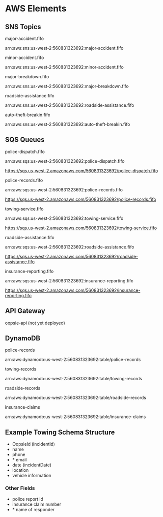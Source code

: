 # AWS Elements

## SNS Topics

major-accident.fifo

arn:aws:sns:us-west-2:560831323692:major-accident.fifo

minor-accident.fifo

arn:aws:sns:us-west-2:560831323692:minor-accident.fifo

major-breakdown.fifo

arn:aws:sns:us-west-2:560831323692:major-breakdown.fifo

roadside-assistance.fifo

arn:aws:sns:us-west-2:560831323692:roadside-assistance.fifo

auto-theft-breakin.fifo

arn:aws:sns:us-west-2:560831323692:auto-theft-breakin.fifo


## SQS Queues

police-dispatch.fifo

arn:aws:sqs:us-west-2:560831323692:police-dispatch.fifo

https://sqs.us-west-2.amazonaws.com/560831323692/police-dispatch.fifo

police-records.fifo

arn:aws:sqs:us-west-2:560831323692:police-records.fifo

https://sqs.us-west-2.amazonaws.com/560831323692/police-records.fifo

towing-service.fifo

arn:aws:sqs:us-west-2:560831323692:towing-service.fifo

https://sqs.us-west-2.amazonaws.com/560831323692/towing-service.fifo

roadside-assistance.fifo

arn:aws:sqs:us-west-2:560831323692:roadside-assistance.fifo

https://sqs.us-west-2.amazonaws.com/560831323692/roadside-assistance.fifo

insurance-reporting.fifo

arn:aws:sqs:us-west-2:560831323692:insurance-reporting.fifo

https://sqs.us-west-2.amazonaws.com/560831323692/insurance-reporting.fifo


## API Gateway

oopsie-api (not yet deployed)

## DynamoDB

police-records

arn:aws:dynamodb:us-west-2:560831323692:table/police-records

towing-records

arn:aws:dynamodb:us-west-2:560831323692:table/towing-records

roadside-records

arn:aws:dynamodb:us-west-2:560831323692:table/roadside-records

insurance-claims

arn:aws:dynamodb:us-west-2:560831323692:table/insurance-claims



## Example Towing Schema Structure

- OopsieId (incidentId)
- name
- phone
- \* email
- date (incidentDate)
- location
- vehicle information


### Other Fields

- police report id
- insurance claim number
- \* name of responder



